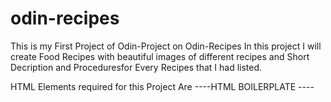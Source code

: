 # odin-recipes
This is my First Project of Odin-Project on Odin-Recipes
In this project I will create Food Recipes with beautiful images of different recipes and 
Short Decription and Proceduresfor Every Recipes that I had listed.

HTML Elements required for this Project Are
----HTML BOILERPLATE
----<TITLE> - elemnet for mentioning Title of the pages